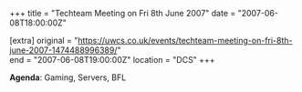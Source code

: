 +++
title = "Techteam Meeting on Fri 8th June 2007"
date = "2007-06-08T18:00:00Z"

[extra]
original = "https://uwcs.co.uk/events/techteam-meeting-on-fri-8th-june-2007-1474488996389/"    
end = "2007-06-08T19:00:00Z"
location = "DCS"
+++

**Agenda**: Gaming, Servers, BFL

